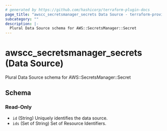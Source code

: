 ```yaml
---
# generated by https://github.com/hashicorp/terraform-plugin-docs
page_title: "awscc_secretsmanager_secrets Data Source - terraform-provider-awscc"
subcategory: ""
description: |-
  Plural Data Source schema for AWS::SecretsManager::Secret
---
```


# awscc_secretsmanager_secrets (Data Source)

Plural Data Source schema for AWS::SecretsManager::Secret



<!-- schema generated by tfplugindocs -->
## Schema

### Read-Only

- `id` (String) Uniquely identifies the data source.
- `ids` (Set of String) Set of Resource Identifiers.


